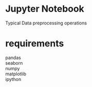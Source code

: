 # Jupyter Notebook
Typical Data preprocessing operations

# requirements
pandas  
seaborn  
numpy  
matplotlib  
ipython  
